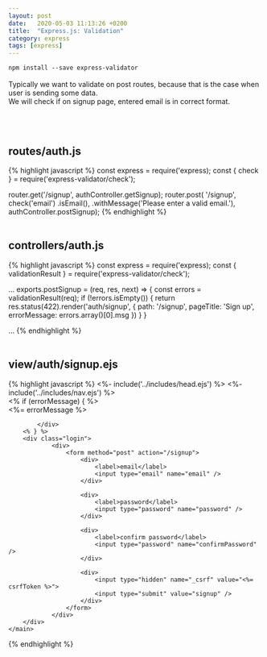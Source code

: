 ```yaml
---
layout: post
date:   2020-05-03 11:13:26 +0200
title:  "Express.js: Validation"
category: express
tags: [express]
---
```



`npm install --save express-validator` <br /><br />
Typically we want to validate on post routes, because that is the case when user is sending some data. <br />
We will check if on signup page, entered email is in correct format.



<br /><br />


<h2>routes/auth.js</h2>
{% highlight javascript %}
const express = require('express);
const { check } = require('express-validator/check');

router.get('/signup', authController.getSignup);
router.post(
    '/signup', 
    check('email')
        .isEmail(),
        .withMessage('Please enter a valid email.'),
    authController.postSignup);
{% endhighlight %}
<br /><br />

<h2>controllers/auth.js</h2>
{% highlight javascript %}
const express = require('express);
const { validationResult } = require('express-validator/check');

...
exports.postSignup = (req, res, next) => {
    const errors = validationResult(req);
    if (!errors.isEmpty()) {
        return res.status(422).render('auth/signup', {
            path: '/signup',
            pageTitle: 'Sign up',
            errorMessage: errors.array()[0].msg
        })
    }
}

...
{% endhighlight %}
<br /><br />


<h2>view/auth/signup.ejs</h2>
{% highlight javascript %}
<%- include('../includes/head.ejs') %>
<title><%= pageTitle %></title>
</head>

<body>
    <%- include('../includes/nav.ejs') %>
    <main>
        <% if (errorMessage) { %>
            <div class="user-message user-message--error">
                <%= errorMessage %>

            </div>
        <% } %>
        <div class="login">
                <div>
                    <form method="post" action="/signup">
                        <div>
                            <label>email</label>
                            <input type="email" name="email" />
                        </div>

                        <div>
                            <label>password</label>
                            <input type="password" name="password" />
                        </div>

                        <div>
                            <label>confirm password</label>
                            <input type="password" name="confirmPassword" />
                        </div>

                        <div>
                            <input type="hidden" name="_csrf" value="<%= csrfToken %>">
                            <input type="submit" value="signup" />
                        </div>
                    </form>
                </div>
        </div>
    </main>        
</body>
</html>
{% endhighlight %}
<br /><br />